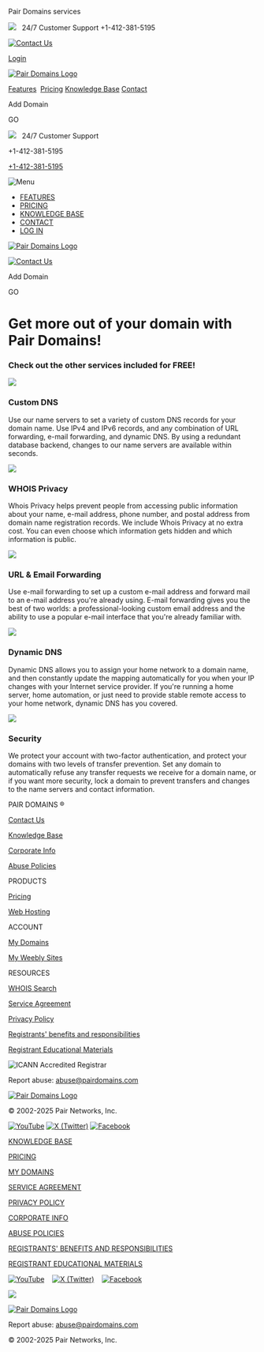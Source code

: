 Pair Domains services








![](https://www.pairdomains.com/images/icon-support.svg)  
24/7 Customer Support
+1-412-381-5195

[![Contact Us](https://www.pairdomains.com/images/icon-mail.svg "Contact Us")](/contact.html)

[Login](/login.html)



[![Pair Domains Logo](https://www.pairdomains.com/images/pair-domains-logo.svg)](/index.html)

[Features](/services.html)
 [Pricing](/pricing.html)
[Knowledge Base](/kb)
[Contact](/contact.html)

Add Domain


GO

![](https://www.pairdomains.com/images/icon-support.svg)  
24/7 Customer Support

+1-412-381-5195

[+1-412-381-5195](tel:+14123815195)

![Menu](https://www.pairdomains.com/images/icon-menu.svg "Main Menu")

* [FEATURES](/services.html)
* [PRICING](/pricing.html)
* [KNOWLEDGE BASE](/kb)
* [CONTACT](/contact.html)
* [LOG IN](/login.html)

[![Pair Domains Logo](https://www.pairdomains.com/images/pair-domains-logo.svg)](/index.html)

[![Contact Us](https://www.pairdomains.com/images/icon-mail-blue.svg)](/contact.html)

Add Domain


GO

Get more out of your domain with Pair Domains!
==============================================

### Check out the other services included for FREE!

  
  


![](/images/icon_services_custom_dns.svg)

### **Custom DNS**

Use our name servers to set a variety of custom DNS records for your domain name. Use IPv4 and IPv6 records, and
any combination of URL forwarding, e-mail forwarding, and dynamic DNS. By using a redundant database backend,
changes to our name servers are available within seconds.

![](/images/icon_services_whois.svg)

### **WHOIS Privacy**

Whois Privacy helps prevent people from accessing public information about your name, e-mail address, phone
number, and postal address from domain name registration records. We include Whois Privacy at no extra cost. You
can even choose which information gets hidden and which information is public.

![](/images/icon_services_web-email.svg)

### **URL & Email Forwarding**

Use e-mail forwarding to set up a custom e-mail address and forward mail to an e-mail address you're already
using. E-mail forwarding gives you the best of two worlds: a professional-looking custom email address and the
ability to use a popular e-mail interface that you're already familiar with.

![](/images/icon_services_dynamic_dns.svg)

### **Dynamic DNS**

Dynamic DNS allows you to assign your home network to a domain name, and then constantly update the mapping
automatically for you when your IP changes with your Internet service provider. If you're running a home server,
home automation, or just need to provide stable remote access to your home network, dynamic DNS has you covered.

![](/images/icon_services_security.svg)

### **Security**

We protect your account with two-factor authentication, and protect your domains with two levels of transfer
prevention. Set any domain to automatically refuse any transfer requests we receive for a domain name, or if you
want more security, lock a domain to prevent transfers and changes to the name servers and contact information.




PAIR DOMAINS ®

[Contact Us](/contact.html)

[Knowledge Base](/kb)

[Corporate Info](https://policy.pair.com/domains/corporate-info.html)

[Abuse Policies](https://policy.pair.com/domains/abuse-policies.html)

PRODUCTS

[Pricing](/pricing.html)

[Web Hosting](https://www.pair.com)

ACCOUNT

[My Domains](/login.html)

[My Weebly Sites](/login.html?func=weebly_manage)

RESOURCES

[WHOIS Search](http://whois.pairdomains.com)

[Service Agreement](https://policy.pair.com/domains/registration-agreement.html)

[Privacy Policy](https://policy.pair.com/domains/privacy-policy.html)

[Registrants' benefits and responsibilities](https://policy.pair.com/domains/registrants-benefits-and-responsibilities.html)

[Registrant Educational Materials](https://www.icann.org/resources/pages/educational-2012-02-25-en)

![ICANN Accredited Registrar](https://www.pairdomains.com/images/ICANN-LOGO.svg)

Report abuse: [abuse@pairdomains.com](mailto:abuse@pairdomains.com)

[![Pair Domains Logo](https://www.pairdomains.com/images/pair-domains-logo.svg)](/index.html)

© 2002-2025 Pair Networks, Inc.

[![YouTube](https://www.pairdomains.com/images/social-icon-youtube.svg "YouTube")](https://www.youtube.com/user/pairnetworks)
[![X (Twitter)](https://www.pairdomains.com/images/social-icon-twitter.svg "Twitter")](http://www.twitter.com/pairnetworks)
[![Facebook](https://www.pairdomains.com/images/social-icon-facebook.svg "Facebook")](http://www.facebook.com/pairnetworks)

[KNOWLEDGE BASE](/kb)

[PRICING](/pricing.html)

[MY DOMAINS](/login.html)

[SERVICE AGREEMENT](https://policy.pair.com/domains/registration-agreement.html)

[PRIVACY POLICY](https://policy.pair.com/domains/privacy-policy.html)

[CORPORATE INFO](https://policy.pair.com/domains/corporate-info.html)

[ABUSE POLICIES](https://policy.pair.com/domains/abuse-policies.html)

[REGISTRANTS' BENEFITS AND RESPONSIBILITIES](https://policy.pair.com/domains/registrants-benefits-and-responsibilities.html)

[REGISTRANT EDUCATIONAL MATERIALS](https://www.icann.org/resources/pages/educational-2012-02-25-en)

[![YouTube](https://www.pairdomains.com/images/social-icon-youtube.svg "YouTube")](https://www.youtube.com/user/pairnetworks)
  
[![X (Twitter)](https://www.pairdomains.com/images/social-icon-twitter.svg "Twitter")](http://www.twitter.com/pairnetworks)
  
[![Facebook](https://www.pairdomains.com/images/social-icon-facebook.svg "Facebook")](http://www.facebook.com/pairnetworks)

![](https://www.pairdomains.com/images/ICANN-LOGO.svg)

[![Pair Domains Logo](https://www.pairdomains.com/images/pair-domains-logo.svg)](/index.html)

Report abuse: [abuse@pairdomains.com](mailto:abuse@pairdomains.com)

© 2002-2025 Pair Networks, Inc.